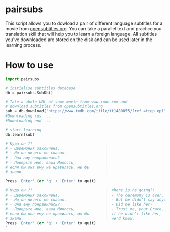 # pairsubs
This script allows you to dowload a pair of different language subtitles for a movie from [opensubtitles.org](www.opensubtitles.org). You can take a parallel text and practice you translation skill that will help you to learn a foreign language.
All subtitles you've downloaded are stored on the disk and can be used later in the learning process.
# How to use
```python
import pairsubs

# initialise subtitles database
db = pairsubs.SubDb()

# Take a whole URL of some movie from www.imdb.com and
# download subtitles from opensubtitles.org
sub = db.download("https://www.imdb.com/title/tt1480055/?ref_=ttep_ep1","rus", "eng")
#Downloading rus ...
#Downloading end ...

# start learning
db.learn(sub)

# Куда он ?!                                |
# - Церемония закончена.                    |
# - Но он ничего не сказал.                 |
# - Она ему понравилась?                    |
# - Поверьте мне, ваша Милость,             |
# если бы она ему не нравилась, мы бы       |
# знали.                                    |

Press 'Enter' (or 'q' + 'Enter' to quit)

# Куда он ?!                                |  Where is he going?!
# - Церемония закончена.                    |  - The ceremony is over.
# - Но он ничего не сказал.                 |  - But he didn't say anything.
# - Она ему понравилась?                    |  - Did he like her?
# - Поверьте мне, ваша Милость,             |  - Trust me, your Grace,
# если бы она ему не нравилась, мы бы       |  if he didn't like her,
# знали.                                    |  we'd know.
Press 'Enter' (or 'q' + 'Enter' to quit)
`

